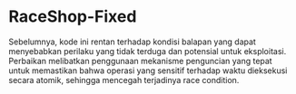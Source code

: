 # RaceShop-Fixed
Sebelumnya, kode ini rentan terhadap kondisi balapan yang dapat menyebabkan perilaku yang tidak terduga dan potensial untuk eksploitasi. Perbaikan melibatkan penggunaan mekanisme penguncian yang tepat untuk memastikan bahwa operasi yang sensitif terhadap waktu dieksekusi secara atomik, sehingga mencegah terjadinya race condition.
